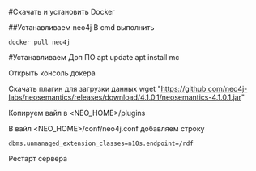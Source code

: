 #Скачать и установить Docker

##Устанавливаем neo4j
В cmd выполнить

    docker pull neo4j


#Устанавливаем Доп ПО
    apt update
    apt install mc

Открыть консоль докера

Скачать плагин для загрузки данных
    wget "https://github.com/neo4j-labs/neosemantics/releases/download/4.1.0.1/neosemantics-4.1.0.1.jar"
    
Копируем вайл в  <NEO_HOME>/plugins

В вайл <NEO_HOME>/conf/neo4j.conf добавляем строку 

    dbms.unmanaged_extension_classes=n10s.endpoint=/rdf

Рестарт сервера
